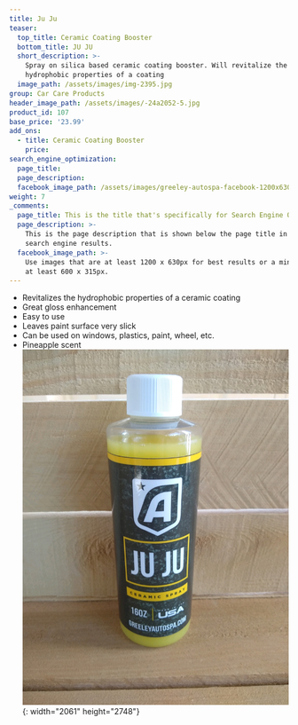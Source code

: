 ```yaml
---
title: Ju Ju
teaser:
  top_title: Ceramic Coating Booster
  bottom_title: JU JU
  short_description: >-
    Spray on silica based ceramic coating booster. Will revitalize the
    hydrophobic properties of a coating
  image_path: /assets/images/img-2395.jpg
group: Car Care Products
header_image_path: /assets/images/-24a2052-5.jpg
product_id: 107
base_price: '23.99'
add_ons:
  - title: Ceramic Coating Booster
    price:
search_engine_optimization:
  page_title:
  page_description:
  facebook_image_path: /assets/images/greeley-autospa-facebook-1200x630.png
weight: 7
_comments:
  page_title: This is the title that's specifically for Search Engine Optimization.
  page_description: >-
    This is the page description that is shown below the page title in the
    search engine results.
  facebook_image_path: >-
    Use images that are at least 1200 x 630px for best results or a minimum of
    at least 600 x 315px.
---
```


* Revitalizes the hydrophobic properties of a ceramic coating
* Great gloss enhancement
* Easy to use
* Leaves paint surface very slick
* Can be used on windows, plastics, paint, wheel, etc.
* Pineapple scent![](/assets/images/img-2395.jpg){: width="2061" height="2748"}